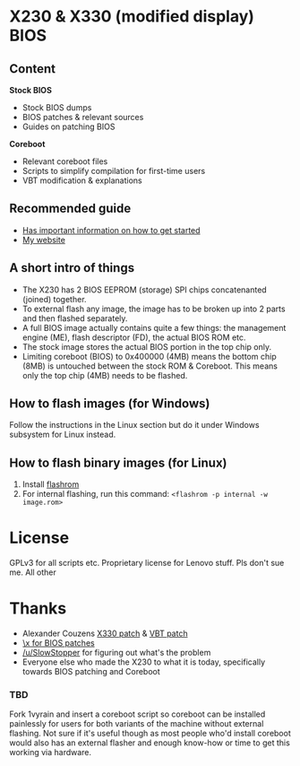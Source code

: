 # X230 & X330 (modified display) BIOS
## Content

**Stock BIOS**
* Stock BIOS dumps
* BIOS patches & relevant sources
* Guides on patching BIOS

**Coreboot**
* Relevant coreboot files
* Scripts to simplify compilation for first-time users
* VBT modification & explanations

## Recommended guide
* [Has important information on how to get started](https://www.chucknemeth.com/laptop/lenovo-x230/flash-lenovo-x230-coreboot#prepare-coreboot)
* [My website]()

## A short intro of things
* The X230 has 2 BIOS EEPROM (storage) SPI chips concatenanted (joined) together.
* To external flash any image, the image has to be broken up into 2 parts and then flashed separately. 
* A full BIOS image actually contains quite a few things: the management engine (ME), flash descriptor (FD), the actual BIOS ROM etc.
* The stock image stores the actual BIOS portion in the top chip only. 
* Limiting coreboot (BIOS) to 0x400000 (4MB) means the bottom chip (8MB) is untouched between the stock ROM & Coreboot. This means only the top chip (4MB) needs to be flashed.


## How to flash images (for Windows)
Follow the instructions in the Linux section but do it under Windows subsystem for Linux instead.

## How to flash binary images (for Linux)
1. Install [flashrom](https://www.flashrom.org/Flashrom)
1. For internal flashing, run this command: `<flashrom -p internal -w image.rom>`

# License
GPLv3 for all scripts etc. Proprietary license for Lenovo stuff. Pls don't sue me. All other 

# Thanks
* Alexander Couzens [X330 patch](https://review.coreboot.org/c/coreboot/+/28950) & [VBT patch](https://code.fe80.eu/lynxis/vbtparse)
* [\x for BIOS patches](http://paranoid.anal-slavery.com/biosmods.html)
* [/u/SlowStopper](https://www.reddit.com/r/thinkpad/comments/k6jaie/a_year_in_the_making_hear_my_x330_story/) for figuring out what's the problem
* Everyone else who made the X230 to what it is today, specifically towards BIOS patching and Coreboot

### TBD
Fork 1vyrain and insert a coreboot script so coreboot can be installed painlessly for users for both variants of the machine without external flashing. Not sure if it's useful though as most people who'd install coreboot would also has an external flasher and enough know-how or time to get this working via hardware.
